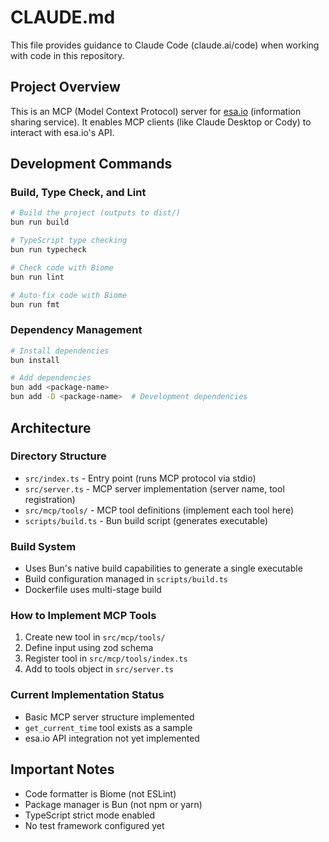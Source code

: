 # CLAUDE.md

This file provides guidance to Claude Code (claude.ai/code) when working with code in this repository.

## Project Overview

This is an MCP (Model Context Protocol) server for [esa.io](https://esa.io) (information sharing service). It enables MCP clients (like Claude Desktop or Cody) to interact with esa.io's API.

## Development Commands

### Build, Type Check, and Lint
```bash
# Build the project (outputs to dist/)
bun run build

# TypeScript type checking
bun run typecheck

# Check code with Biome
bun run lint

# Auto-fix code with Biome
bun run fmt
```

### Dependency Management
```bash
# Install dependencies
bun install

# Add dependencies
bun add <package-name>
bun add -D <package-name>  # Development dependencies
```

## Architecture

### Directory Structure
- `src/index.ts` - Entry point (runs MCP protocol via stdio)
- `src/server.ts` - MCP server implementation (server name, tool registration)
- `src/mcp/tools/` - MCP tool definitions (implement each tool here)
- `scripts/build.ts` - Bun build script (generates executable)

### Build System
- Uses Bun's native build capabilities to generate a single executable
- Build configuration managed in `scripts/build.ts`
- Dockerfile uses multi-stage build

### How to Implement MCP Tools
1. Create new tool in `src/mcp/tools/`
2. Define input using zod schema
3. Register tool in `src/mcp/tools/index.ts`
4. Add to tools object in `src/server.ts`

### Current Implementation Status
- Basic MCP server structure implemented
- `get_current_time` tool exists as a sample
- esa.io API integration not yet implemented

## Important Notes
- Code formatter is Biome (not ESLint)
- Package manager is Bun (not npm or yarn)
- TypeScript strict mode enabled
- No test framework configured yet